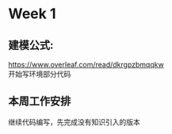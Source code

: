 # Week 1
## 建模公式: 
<https://www.overleaf.com/read/dkrgpzbmqqkw>  
开始写环境部分代码
## 本周工作安排
继续代码编写，先完成没有知识引入的版本
